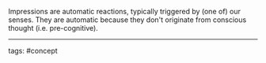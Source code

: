 Impressions are automatic reactions, typically triggered by (one of) our senses.
They are automatic because they don't originate from conscious thought (i.e. pre-cognitive).

_________
tags: #concept 